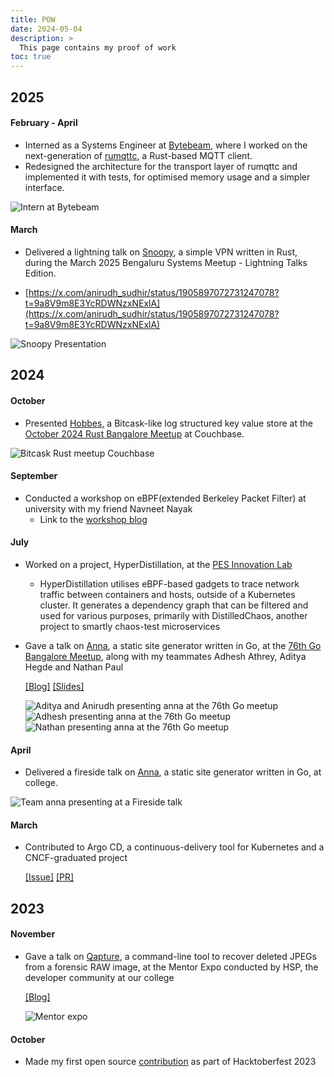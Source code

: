```yaml
---
title: POW
date: 2024-05-04
description: >
  This page contains my proof of work
toc: true
---
```


## 2025

#### February - April

- Interned as a Systems Engineer at [Bytebeam](https://www.bytebeam.io), where I worked on the next-generation of [rumqttc](https://github.com/bytebeamio/rumqtt), a Rust-based MQTT client.
- Redesigned the architecture for the transport layer of rumqttc and implemented it with tests, for optimised memory usage and a simpler interface.

![Intern at Bytebeam](/assets/images/intern_bytebeam.jpeg)

#### March

- Delivered a lightning talk on [Snoopy](https://github.com/anirudhsudhir/snoopy/), a simple VPN written in Rust, during the March 2025 Bengaluru Systems Meetup - Lightning Talks Edition.

- [https://x.com/anirudh_sudhir/status/1905897072731247078?t=9a8V9m8E3YcRDWNzxNExlA](https://x.com/anirudh_sudhir/status/1905897072731247078?t=9a8V9m8E3YcRDWNzxNExlA)

![Snoopy Presentation](/assets/images/blr_sys_meetup_mar25_snoopy.jpg)

## 2024

#### October

- Presented [Hobbes](https://github.com/anirudhsudhir/hobbes/), a Bitcask-like log structured key value store at the [October 2024 Rust Bangalore Meetup](https://hasgeek.com/rustbangalore/october-2024-rustacean-meetup/sub/building-a-bitcask-like-store-in-rust-5UxqxmzHGEhhdfNmjRfzTm) at Couchbase.

![Bitcask Rust meetup Couchbase](/assets/images/rust_meetup_oct24_anirudh.jpg)

#### September

- Conducted a workshop on eBPF(extended Berkeley Packet Filter) at university with my friend Navneet Nayak
  - Link to the [workshop blog](/posts/ebpf-workshop)

#### July

- Worked on a project, HyperDistillation, at the [PES Innovation Lab](https://www.theinnovationlab.in)

  - HyperDistillation utilises eBPF-based gadgets to trace network traffic between containers and hosts, outside of a Kubernetes cluster. It generates a dependency graph that can be filtered and used for various purposes, primarily with DistilledChaos, another project to smartly chaos-test microservices

- Gave a talk on [Anna](https://github.com/anna-ssg/anna), a static site generator written in Go, at the [76th Go Bangalore Meetup](https://www.meetup.com/golang-bangalore/), along with my teammates Adhesh Athrey, Aditya Hegde and Nathan Paul

  [[Blog]](/posts/building-anna) [[Slides]](/assets/slides/anna_go_meetup_slides.pdf)

  ![Aditya and Anirudh presenting anna at the 76th Go meetup](/assets/images/go_meetup_jul23_aditya_anirudh.jpg)
  ![Adhesh presenting anna at the 76th Go meetup](/assets/images/go_meetup_jul23_adhesh.jpg)
  ![Nathan presenting anna at the 76th Go meetup](/assets/images/go_meetup_jul23_nathan.jpg)

#### April

- Delivered a fireside talk on [Anna](https://github.com/anna-ssg/anna), a static site generator written in Go, at college.

![Team anna presenting at a Fireside talk](/assets/images/anna_fireside_apr23.jpg)

#### March

- Contributed to Argo CD, a continuous-delivery tool for Kubernetes and a CNCF-graduated project

  [[Issue]](https://github.com/argoproj/argo-cd/issues/17447) [[PR]](https://github.com/argoproj/argo-cd/pull/17459)

## 2023

#### November

- Gave a talk on [Qapture](https://github.com/anirudhsudhir/Qapture), a command-line tool to recover deleted JPEGs from a forensic RAW image, at the Mentor Expo conducted by HSP, the developer community at our college

  [[Blog]](/posts/qapture)

  ![Mentor expo](/assets/images/mentor_expo_nov_23_1.jpg)

#### October

- Made my first open source [contribution](https://github.com/ghostfolio/ghostfolio/pull/2414) as part of Hacktoberfest 2023
